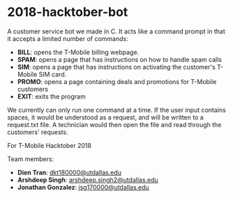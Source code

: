 # 2018-hacktober-bot
A customer service bot we made in C. It acts like a command prompt in that it accepts a limited number of commands:
-   **BILL**: opens the T-Mobile billing webpage.
-   **SPAM**: opens a page that has instructions on how to handle spam calls
-   **SIM**: opens a page that has instructions on activating the customer's T-Mobile SIM card.
-   **PROMO**: opens a page containing deals and promotions for T-Mobile customers
-   **EXIT**: exits the program

We currently can only run one command at a time. If the user input contains spaces, it would be understood as a request, and will be written to a request.txt file. A technician would then open the file and read through the customers' requests.

For T-Mobile Hacktober 2018

Team members:
-   **Dien Tran**: dkt180000@utdallas.edu
-   **Arshdeep Singh**: arshdeep.singh2@utdallas.edu
-   **Jonathan Gonzalez**: jsg170000@utdallas.edu